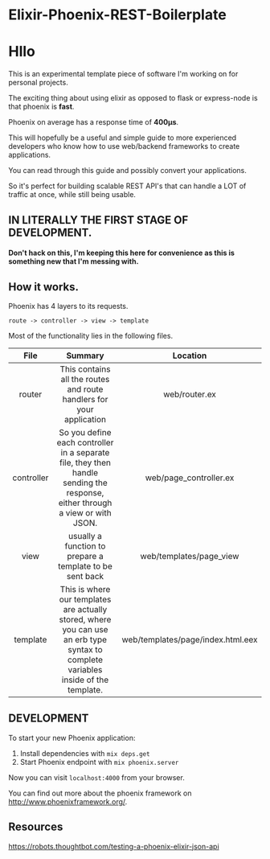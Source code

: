 # Elixir-Phoenix-REST-Boilerplate
# Hllo

This is an experimental template piece of software I'm working on for personal projects.

The exciting thing about using elixir as opposed to flask or express-node is that phoenix is **fast**.

Phoenix on average has a response time of **400µs**.

This will hopefully be a useful and simple guide to more experienced developers who know how to use web/backend frameworks to create applications.

You can read through this guide and possibly convert your applications.

So it's perfect for building scalable REST API's that can handle a LOT of traffic at once, while still being usable.

## IN LITERALLY THE FIRST STAGE OF DEVELOPMENT.  
#### Don't hack on this, I'm keeping this here for convenience as this is something new that I'm messing with.

## How it works.

Phoenix has 4 layers to its requests.

```
route -> controller -> view -> template
```
Most of the functionality lies in the following files.


|File          | Summary | Location |
|:------------:|:-------:|:--------:|
| router       | This contains all the routes and route handlers for your application | web/router.ex |
| controller   | So you define each controller in a separate file, they then handle sending the response, either through a view or with JSON. | web/page_controller.ex |
| view         | usually a function to prepare a template to be sent back  | web/templates/page_view |
| template     | This is where our templates are actually stored, where you can use an erb type syntax to complete variables inside of the template. | web/templates/page/index.html.eex |

## DEVELOPMENT
To start your new Phoenix application:

1. Install dependencies with `mix deps.get`
2. Start Phoenix endpoint with `mix phoenix.server`

Now you can visit `localhost:4000` from your browser.

You can find out more about the phoenix framework on http://www.phoenixframework.org/.

## Resources
https://robots.thoughtbot.com/testing-a-phoenix-elixir-json-api
